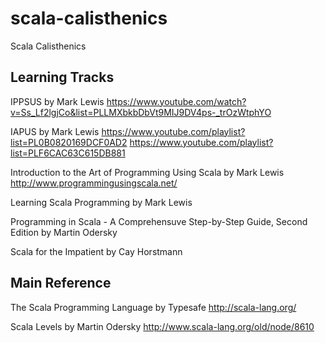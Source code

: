 # scala-calisthenics
Scala Calisthenics


Learning Tracks
---

IPPSUS
by Mark Lewis
https://www.youtube.com/watch?v=Ss_Lf2lgjCo&list=PLLMXbkbDbVt9MIJ9DV4ps-_trOzWtphYO

IAPUS
by Mark Lewis
https://www.youtube.com/playlist?list=PL0B0820169DCF0AD2
https://www.youtube.com/playlist?list=PLF6CAC63C615DB881

Introduction to the Art of Programming Using Scala
by Mark Lewis
http://www.programmingusingscala.net/

Learning Scala Programming
by Mark Lewis

Programming in Scala - A Comprehensuve Step-by-Step Guide, Second Edition
by Martin Odersky

Scala for the Impatient
by Cay Horstmann


Main Reference
---

The Scala Programming Language
by Typesafe
http://scala-lang.org/

Scala Levels
by Martin Odersky
http://www.scala-lang.org/old/node/8610
